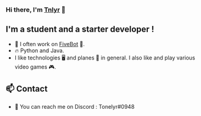 ### Hi there, I'm [Tnlyr][.me] 👋

## I'm a student and a starter developer !
- 🔭 I often work on [FiveBot][.fivelnk] 🤖.
- 🔥 Python and Java. 
- I like technologies 🖥️ and planes 🛫 in general. I also like and play various video games 🎮.

## 📫 Contact
- 💬 You can reach me on Discord : Tonelyr#0948


[.me]: https://tnlyr.github.io/
[.fivelnk]: https://top.gg/bot/542171280183656458

